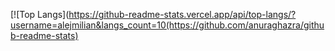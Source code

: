 [![Top Langs](https://github-readme-stats.vercel.app/api/top-langs/?username=alejmilian&langs_count=10(https://github.com/anuraghazra/github-readme-stats)
